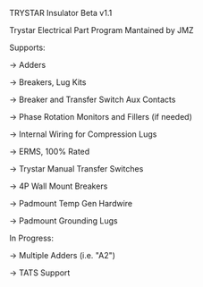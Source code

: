 TRYSTAR Insulator Beta v1.1

Trystar Electrical Part Program
Mantained by JMZ


Supports:

-> Adders

-> Breakers, Lug Kits

-> Breaker and Transfer Switch Aux Contacts

-> Phase Rotation Monitors and Fillers (if needed)

-> Internal Wiring for Compression Lugs

-> ERMS, 100% Rated

-> Trystar Manual Transfer Switches

-> 4P Wall Mount Breakers

-> Padmount Temp Gen Hardwire

-> Padmount Grounding Lugs


In Progress:

-> Multiple Adders (i.e. "A2")

-> TATS Support
